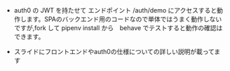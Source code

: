 - auth0 の JWT を持たせて エンドポイント /auth/demo にアクセスすると動作します。SPAのバックエンド用のコードなので単体ではうまく動作しないですが,fork して pipenv install から　behave でテストすると動作の確認はできます。

- スライドにフロントエンドやauth0の仕様についての詳しい説明が載ってます
